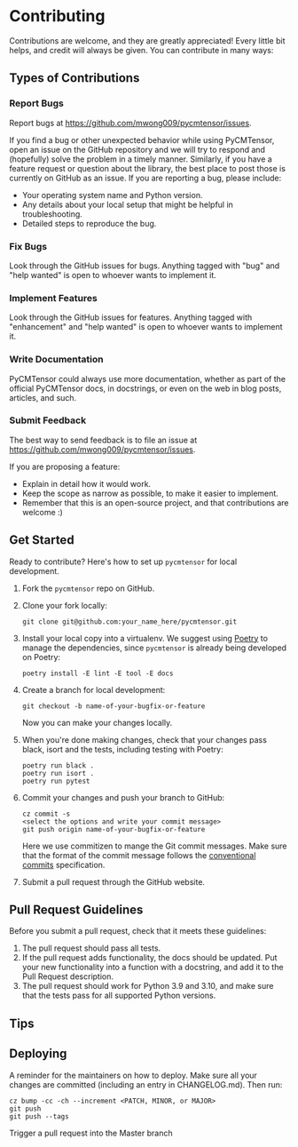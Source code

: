 ```{highlight} shell
```
 
# Contributing

Contributions are welcome, and they are greatly appreciated! Every little bit
helps, and credit will always be given.
You can contribute in many ways:

## Types of Contributions

### Report Bugs

Report bugs at <https://github.com/mwong009/pycmtensor/issues>.

If you find a bug or other unexpected behavior while using PyCMTensor, open an issue on the GitHub repository and we will try to respond and (hopefully) solve the problem in a timely manner.
Similarly, if you have a feature request or question about the library, the best place to post those is currently on GitHub as an issue.
If you are reporting a bug, please include:

- Your operating system name and Python version.
- Any details about your local setup that might be helpful in troubleshooting.
- Detailed steps to reproduce the bug.

### Fix Bugs

Look through the GitHub issues for bugs. Anything tagged with "bug" and "help
wanted" is open to whoever wants to implement it.

### Implement Features

Look through the GitHub issues for features. Anything tagged with "enhancement"
and "help wanted" is open to whoever wants to implement it.

### Write Documentation

PyCMTensor could always use more documentation, whether as part of the
official PyCMTensor docs, in docstrings, or even on the web in blog posts,
articles, and such.

### Submit Feedback

The best way to send feedback is to file an issue at <https://github.com/mwong009/pycmtensor/issues>.

If you are proposing a feature:

- Explain in detail how it would work.
- Keep the scope as narrow as possible, to make it easier to implement.
- Remember that this is an open-source project, and that contributions
  are welcome :)

## Get Started

Ready to contribute? Here's how to set up `pycmtensor` for local development.

1. Fork the `pycmtensor` repo on GitHub.

2. Clone your fork locally:

   ```console
   git clone git@github.com:your_name_here/pycmtensor.git
   ```

3. Install your local copy into a virtualenv. We suggest using [Poetry](https://python-poetry.org/) to manage the dependencies, since `pycmtensor` is already being developed on Poetry:

   ```console
   poetry install -E lint -E tool -E docs
   ```

4. Create a branch for local development:

   ```console
   git checkout -b name-of-your-bugfix-or-feature
   ```

   Now you can make your changes locally.

5. When you're done making changes, check that your changes pass black, isort and the
   tests, including testing with Poetry:

   ```console
   poetry run black .
   poetry run isort .
   poetry run pytest
   ```

6. Commit your changes and push your branch to GitHub:

   ```console
   cz commit -s
   <select the options and write your commit message>
   git push origin name-of-your-bugfix-or-feature
   ```

   Here we use commitizen to mange the Git commit messages. Make sure that the format of the commit message follows the [conventional commits](https://www.conventionalcommits.org/en/v1.0.0/) specification.

7. Submit a pull request through the GitHub website.

## Pull Request Guidelines

Before you submit a pull request, check that it meets these guidelines:

1. The pull request should pass all tests.
2. If the pull request adds functionality, the docs should be updated. Put
   your new functionality into a function with a docstring, and add it to the Pull Request description.
3. The pull request should work for Python 3.9 and 3.10, 
   and make sure that the tests pass for all supported Python versions.

## Tips

## Deploying

A reminder for the maintainers on how to deploy.
Make sure all your changes are committed (including an entry in CHANGELOG.md).
Then run:

```console
cz bump -cc -ch --increment <PATCH, MINOR, or MAJOR>
git push
git push --tags
```

Trigger a pull request into the Master branch
